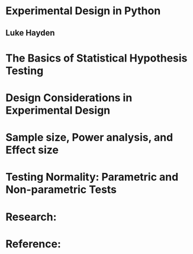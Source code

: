 # Experimental Design in Python
## Luke Hayden

# The Basics of Statistical Hypothesis Testing

# Design Considerations in Experimental Design

# Sample size, Power analysis, and Effect size

# Testing Normality: Parametric and Non-parametric Tests

# Research:

# Reference: 
